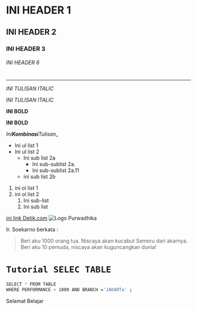 # INI HEADER 1
## INI HEADER 2
### INI HEADER 3
###### INI HEADER 6

#
<hr>

*INI TULISAN ITALIC*

_INI TULISAN ITALIC_

**INI BOLD**

__INI BOLD__

_Ini**Kombinasi**Tulisan__

- Ini ul list 1
- Ini ul list 2 
    - Ini sub list 2a
        - Ini sub-sublist 2a.
        - Ini sub-sublist 2a.11
    - ini sub list 2b

1. ini ol list 1 
2. ini ol list 2
    1. Ini sub-list 
    2. Ini sub list 

[ini link Detik.com](https://www.detik.com/
)
![ Logo Purwadhika ](https://purwadhika.com/logopwdk-03.0909d879.png
)

Ir. Soekarno berkata :
> Beri aku 1000 orang tua. Niscaya akan kucabut Semeru dari akarnya. Beri aku 10 pemuda, niscaya akan kuguncangkan dunia!

# ``Tutorial SELEC TABLE``

````bash
SELECT * FROM TABLE
WHERE PERFORMANCE > 1000 AND BRANCH ='JAKARTa' ; 
````

Selamat Belajar 


